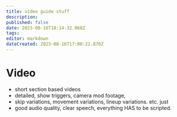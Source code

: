 ```yaml
---
title: video guide stuff
description: 
published: false
date: 2023-08-16T18:14:32.068Z
tags: 
editor: markdown
dateCreated: 2023-08-16T17:00:22.870Z
---
```


# Video 
- short section based videos
- detailed, show triggers, camera mod footage, 
- skip variations, movement variations, lineup variations. etc. just 
- good audio quality, clear speech, everything HAS to be scripted.